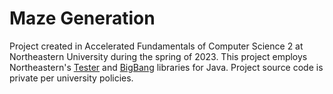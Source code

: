 # Maze Generation

Project created in Accelerated Fundamentals of Computer Science 2 at Northeastern University during the spring of 2023. This project employs Northeastern's [Tester](https://course.ccs.neu.edu/cs2510asp22/tester-doc.html) and [BigBang](https://course.ccs.neu.edu/cs2510h/image-doc.html) libraries for Java. Project source code is private per university policies.
